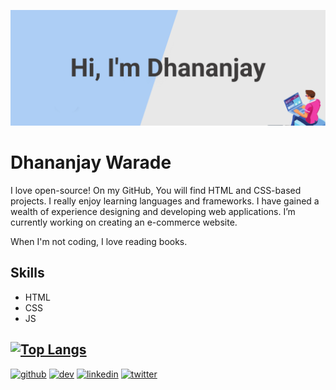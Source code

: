 ![Design and Development](https://github.com/Dhananjaywarade/Dhananjaywarade/blob/main/githubprofile.png)

# Dhananjay Warade

I love open-source! On my GitHub, You will find HTML and CSS-based projects.  I really enjoy learning languages and frameworks. I have gained a wealth of experience designing and developing web applications. I’m currently working on creating an e-commerce website. 

When I'm not coding, I love reading books.

## Skills
* HTML
* CSS
* JS
##

##  [![Top Langs](https://github-readme-stats.vercel.app/api/top-langs/?username=Dhananjaywarade)](https://github.com/anuraghazra/github-readme-stats)


[<img src='https://cdn.jsdelivr.net/npm/simple-icons@3.0.1/icons/github.svg' alt='github' height='40'>](https://github.com/Dhananjaywarade)  [<img src='https://cdn.jsdelivr.net/npm/simple-icons@3.0.1/icons/dev-dot-to.svg' alt='dev' height='40'>](https://dev.to/dhananjaywarade)  [<img src='https://cdn.jsdelivr.net/npm/simple-icons@3.0.1/icons/linkedin.svg' alt='linkedin' height='40'>](https://www.linkedin.com/in/dhananjay-warade/)  [<img src='https://cdn.jsdelivr.net/npm/simple-icons@3.0.1/icons/twitter.svg' alt='twitter' height='40'>](https://twitter.com/DhanajayWarade)  


